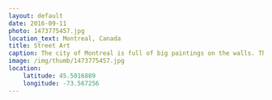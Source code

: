 ```yaml
---
layout: default
date: 2016-09-11
photo: 1473775457.jpg
location_text: Montreal, Canada
title: Street Art
caption: The city of Montreal is full of big paintings on the walls. They usually fit on a complete facade of a building and represent many different things from cupcakes to cars and abstract art.
image: /img/thumb/1473775457.jpg
location:
    latitude: 45.5016889
    longitude: -73.567256
---
```

